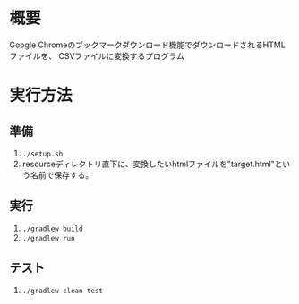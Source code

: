 # 概要

Google Chromeのブックマークダウンロード機能でダウンロードされるHTMLファイルを、
CSVファイルに変換するプログラム

# 実行方法

## 準備
1. `./setup.sh`
1. resourceディレクトリ直下に、変換したいhtmlファイルを"target.html"という名前で保存する。

## 実行
1. `./gradlew build`
1. `./gradlew run`

## テスト
1. `./gradlew clean test`
